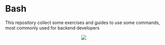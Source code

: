 # Bash

This repository collect some exercises and guides to use some commands, most commonly used for backend developers

<div align="center">
  <image src="https://patchthenet.com/wp-content/uploads/2022/03/bash-scripting.jpg"/>  
</div>
